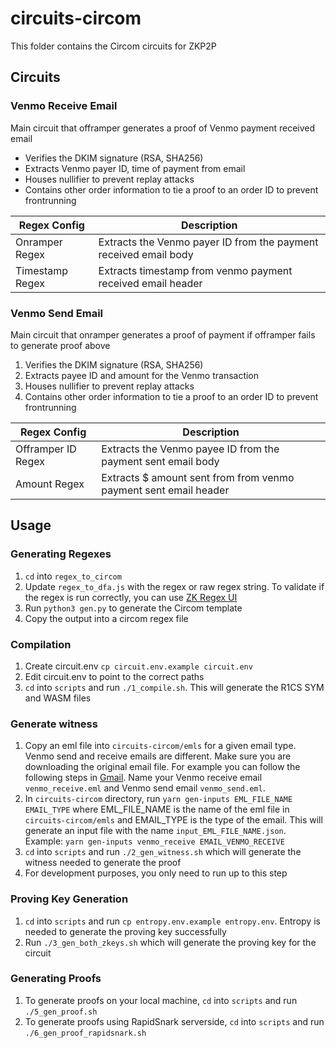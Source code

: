 # circuits-circom

This folder contains the Circom circuits for ZKP2P

## Circuits

### Venmo Receive Email
Main circuit that offramper generates a proof of Venmo payment received email
- Verifies the DKIM signature (RSA, SHA256)
- Extracts Venmo payer ID, time of payment from email
- Houses nullifier to prevent replay attacks
- Contains other order information to tie a proof to an order ID to prevent frontrunning

| Regex Config | Description |
| -------- | -------- |
| Onramper Regex | Extracts the Venmo payer ID from the payment received email body |
| Timestamp Regex | Extracts timestamp from venmo payment received email header |

### Venmo Send Email
Main circuit that onramper generates a proof of payment if offramper fails to generate proof above
1. Verifies the DKIM signature (RSA, SHA256)
2. Extracts payee ID and amount for the Venmo transaction
3. Houses nullifier to prevent replay attacks
4. Contains other order information to tie a proof to an order ID to prevent frontrunning

| Regex Config | Description |
| -------- | -------- |
| Offramper ID Regex | Extracts the Venmo payee ID from the payment sent email body |
| Amount Regex | Extracts $ amount sent from from venmo payment sent email header |

## Usage

### Generating Regexes
1. `cd` into `regex_to_circom`
2. Update `regex_to_dfa.js` with the regex or raw regex string. To validate if the regex is run correctly, you can use [ZK Regex UI](https://frontend-zk-regex.vercel.app/)
3. Run `python3 gen.py` to generate the Circom template
4. Copy the output into a circom regex file

### Compilation
1. Create circuit.env `cp circuit.env.example circuit.env` 
2. Edit circuit.env to point to the correct paths
3. `cd` into `scripts` and run `./1_compile.sh`. This will generate the R1CS SYM and WASM files

### Generate witness
1. Copy an eml file into `circuits-circom/emls` for a given email type. Venmo send and receive emails are different. Make sure you are downloading the original email file. For example you can follow the following steps in [Gmail](https://support.google.com/mail/answer/29436?hl=en#zippy=%2Cgmail). Name your Venmo receive email `venmo_receive.eml` and Venmo send email `venmo_send.eml`. 
1. In `circuits-circom` directory, run `yarn gen-inputs EML_FILE_NAME EMAIL_TYPE` where EML_FILE_NAME is the name of the eml file in `circuits-circom/emls` and EMAIL_TYPE is the type of the email. This will generate an input file with the name `input_EML_FILE_NAME.json`. Example: `yarn gen-inputs venmo_receive EMAIL_VENMO_RECEIVE`
2. `cd` into `scripts` and run `./2_gen_witness.sh` which will generate the witness needed to generate the proof
3. For development purposes, you only need to run up to this step

### Proving Key Generation
1. `cd` into `scripts` and run `cp entropy.env.example entropy.env`. Entropy is needed to generate the proving key successfully
2. Run `./3_gen_both_zkeys.sh` which will generate the proving key for the circuit

### Generating Proofs
1. To generate proofs on your local machine, `cd` into `scripts` and run `./5_gen_proof.sh`
2. To generate proofs using RapidSnark serverside, `cd` into `scripts` and run `./6_gen_proof_rapidsnark.sh`
